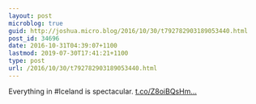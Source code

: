 ```yaml
---
layout: post
microblog: true
guid: http://joshua.micro.blog/2016/10/30/t792782903189053440.html
post_id: 34696
date: 2016-10-31T04:39:07+1100
lastmod: 2019-07-30T17:41:21+1100
type: post
url: /2016/10/30/t792782903189053440.html
---
```

Everything in #Iceland is spectacular. [t.co/Z8oiBQsHm...](https://t.co/Z8oiBQsHmg)
